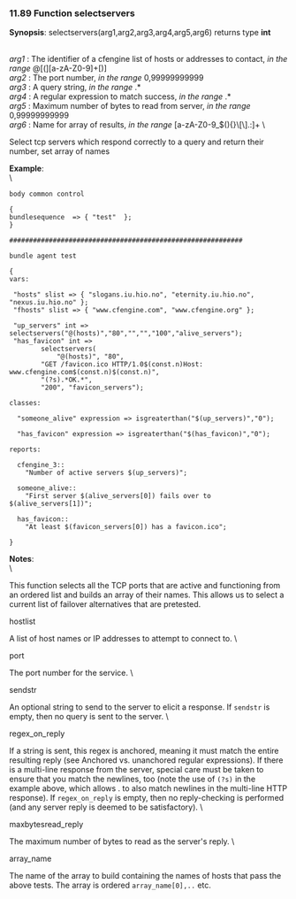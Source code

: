 ### 11.89 Function selectservers

**Synopsis**: selectservers(arg1,arg2,arg3,arg4,arg5,arg6) returns type
**int**

\
 *arg1* : The identifier of a cfengine list of hosts or addresses to
contact, *in the range* @[(][a-zA-Z0-9]+[)] \
 *arg2* : The port number, *in the range* 0,99999999999 \
 *arg3* : A query string, *in the range* .\* \
 *arg4* : A regular expression to match success, *in the range* .\* \
 *arg5* : Maximum number of bytes to read from server, *in the range*
0,99999999999 \
 *arg6* : Name for array of results, *in the range*
[a-zA-Z0-9\_\$(){}\\[\\].:]+ \

Select tcp servers which respond correctly to a query and return their
number, set array of names

**Example**:\
 \

    body common control

    {
    bundlesequence  => { "test"  };
    }

    ###########################################################

    bundle agent test

    {     
    vars:

     "hosts" slist => { "slogans.iu.hio.no", "eternity.iu.hio.no", "nexus.iu.hio.no" };
     "fhosts" slist => { "www.cfengine.com", "www.cfengine.org" };
     
     "up_servers" int =>  selectservers("@(hosts)","80","","","100","alive_servers");
     "has_favicon" int =>
            selectservers(
                "@(hosts)", "80",
            "GET /favicon.ico HTTP/1.0$(const.n)Host: www.cfengine.com$(const.n)$(const.n)",
            "(?s).*OK.*",
            "200", "favicon_servers");

    classes:

      "someone_alive" expression => isgreaterthan("$(up_servers)","0");

      "has_favicon" expression => isgreaterthan("$(has_favicon)","0");

    reports:

      cfengine_3::
        "Number of active servers $(up_servers)";

      someone_alive::
        "First server $(alive_servers[0]) fails over to $(alive_servers[1])";

      has_favicon::
        "At least $(favicon_servers[0]) has a favicon.ico";

    }

**Notes**:\
 \

This function selects all the TCP ports that are active and functioning
from an ordered list and builds an array of their names. This allows us
to select a current list of failover alternatives that are pretested.

hostlist

A list of host names or IP addresses to attempt to connect to. \

port

The port number for the service. \

sendstr

An optional string to send to the server to elicit a response. If
`sendstr` is empty, then no query is sent to the server. \

regex\_on\_reply

If a string is sent, this regex is anchored, meaning it must match the
entire resulting reply (see Anchored vs. unanchored regular
expressions). If there is a multi-line response from the server, special
care must be taken to ensure that you match the newlines, too (note the
use of `(?s)` in the example above, which allows . to also match
newlines in the multi-line HTTP response). If `regex_on_reply` is empty,
then no reply-checking is performed (and any server reply is deemed to
be satisfactory). \

maxbytesread\_reply

The maximum number of bytes to read as the server's reply. \

array\_name

The name of the array to build containing the names of hosts that pass
the above tests. The array is ordered `array_name[0],..` etc.
